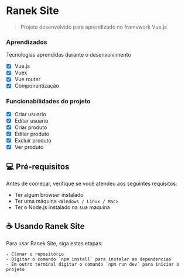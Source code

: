 # Ranek Site

> Projeto desenvolvido para aprendizado no framework Vue.js

### Aprendizados

Tecnologias aprendidas durante o desenvolvimento

- [x] Vue.js
- [x] Vuex
- [x] Vue router
- [x] Componentização

### Funcionabilidades do projeto

- [x] Criar usuario
- [x] Editar usuario
- [x] Criar produto
- [x] Editar produto
- [x] Excluir produto
- [x] Ver produto

## 💻 Pré-requisitos

Antes de começar, verifique se você atendeu aos seguintes requisitos:

* Ter algum browser instalado
* Ter uma máquina `<Windows / Linux / Mac>`
* Ter o Node.js instalado na sua maquina

## ☕ Usando Ranek Site

Para usar Ranek Site, siga estas etapas:

```
- Clonar o repositório
- Digitar o comando `npm install` para instalar as dependencias
- Em outro terminal digitar o comando `npm run dev` para iniciar o projeto
```
